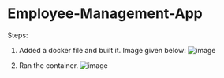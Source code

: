 # Employee-Management-App
Steps:
1. Added a docker file and built it. Image given below:
![image](https://user-images.githubusercontent.com/106901908/229219569-26e3b0a5-47b2-4052-aa2e-1b0e85c92291.png)

2. Ran the container. 
![image](https://user-images.githubusercontent.com/106901908/229220345-16bb8ef4-13ef-43bb-8d7a-8a568a004be8.png)

